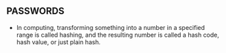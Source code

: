 ## PASSWORDS ##

* In computing, transforming something into a number in a specified range
is called hashing, and the resulting number is called a hash code, hash value,
or just plain hash. 
